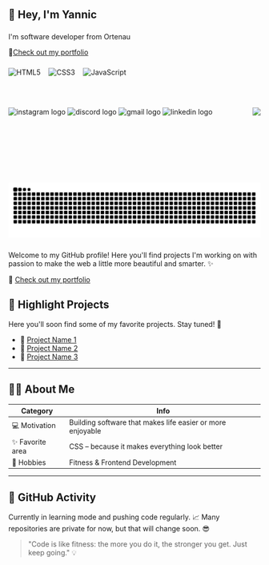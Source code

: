 <h2 align="left">👋 Hey, I'm Yannic</h2>

###

<p align="left">I'm software developer from Ortenau</p>

🔗[Check out my portfolio](https://dein-portfolio-link.com)

###

<div style="display: flex; gap: 16px;">
  <img src="https://cdn.jsdelivr.net/gh/devicons/devicon/icons/html5/html5-original.svg" height="56" alt="HTML5" />
  <img src="https://cdn.jsdelivr.net/gh/devicons/devicon/icons/css3/css3-original.svg" height="56" alt="CSS3" />
  <img src="https://cdn.jsdelivr.net/gh/devicons/devicon/icons/javascript/javascript-original.svg" height="56" alt="JavaScript" />
</div>

###

<img align="right" height="150" src="https://i.imgflip.com/65efzo.gif"  />

###

<div align="left">
  <img src="https://img.shields.io/static/v1?message=Instagram&logo=instagram&label=&color=E4405F&logoColor=white&labelColor=&style=for-the-badge" height="35" alt="instagram logo"  />
  <img src="https://img.shields.io/static/v1?message=Discord&logo=discord&label=&color=7289DA&logoColor=white&labelColor=&style=for-the-badge" height="35" alt="discord logo"  />
  <img src="https://img.shields.io/static/v1?message=Gmail&logo=gmail&label=&color=D14836&logoColor=white&labelColor=&style=for-the-badge" height="35" alt="gmail logo"  />
  <img src="https://img.shields.io/static/v1?message=LinkedIn&logo=linkedin&label=&color=0077B5&logoColor=white&labelColor=&style=for-the-badge" height="35" alt="linkedin logo"  />
</div>

###

<br clear="both">

<img src="https://raw.githubusercontent.com/TheYan3/TheYan3/output/snake.svg" alt="Snake animation" />

###



Welcome to my GitHub profile! Here you'll find projects I'm working on with passion to make the web a little more beautiful and smarter. ✨

🔗 [Check out my portfolio](https://dein-portfolio-link.com)


## 📌 Highlight Projects

Here you'll soon find some of my favorite projects. Stay tuned! 🚧

- 🔧 [Project Name 1](https://link-zum-projekt.com)
- 🔧 [Project Name 2](https://link-zum-projekt.com)
- 🔧 [Project Name 3](https://link-zum-projekt.com)

---

## 🙋‍♂️ About Me

| Category        | Info                                       |
|----------------|--------------------------------------------|
| 💻 Motivation   | Building software that makes life easier or more enjoyable
| ✨ Favorite area | CSS – because it makes everything look better
| 💪 Hobbies       | Fitness & Frontend Development

---

## 🚧 GitHub Activity

Currently in learning mode and pushing code regularly. 📈 Many repositories are private for now, but that will change soon. 😎


> "Code is like fitness: the more you do it, the stronger you get. Just keep going." 💡
